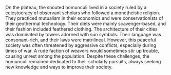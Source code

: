 On the plateau, the snouted homunculi lived in a society ruled by a celestocracy of observant scholars who followed a monotheistic religion. They practiced mutualism in their economics and were conservationists of their geothermal technology. Their diets were mainly scavenger-based, and their fashion included feathered clothing. The architecture of their cities was dominated by towers adorned with sun symbols. Their language was consonant-rich, and their laws were matrilineal. However, this peaceful society was often threatened by aggressive conflicts, especially during times of war. A rude faction of weavers would sometimes stir up trouble, causing unrest among the population. Despite these challenges, the homunculi remained dedicated to their scholarly pursuits, always seeking new knowledge and ways to improve their society.